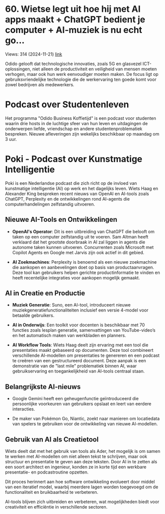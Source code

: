 # 60. Wietse legt uit hoe hij met AI apps maakt + ChatGPT bedient je computer + AI-muziek is nu echt go...
Views: 314 (2024-11-21) [link](https://www.youtube.com/watch?v=TL0rRk-3dqU)


 Odido gelooft dat technologische innovaties, zoals 5G en glasvezel ICT-oplossingen, niet alleen de productiviteit en veiligheid van mensen moeten verhogen, maar ook hun werk eenvoudiger moeten maken. De focus ligt op gebruiksvriendelijke technologie die de werkervaring ten goede komt voor zowel bedrijven als medewerkers.

# Podcast over Studentenleven

Het programma "Odido Business Koffietijd" is een podcast voor studenten waarin drie hosts in de luchtige sfeer van hun leven en uitdagingen de onderwerpen liefde, vriendschap en andere studentenproblematiek bespreken. Nieuwe afleveringen zijn wekelijks beschikbaar op maandag om 3 uur.

# Poki - Podcast over Kunstmatige Intelligentie

Poki is een Nederlandse podcast die zich richt op de invloed van kunstmatige intelligentie (AI) op werk en het dagelijks leven. Wiets Haag en Alexander King bespreken recent nieuws van OpenAI en AI-tools zoals ChatGPT, Perplexity en de ontwikkelingen rond AI-agents die computerhandelingen zelfstandig uitvoeren.

## Nieuwe AI-Tools en Ontwikkelingen

- **OpenAI's Operator**: Dit is een uitbreiding van ChatGPT die belooft om taken op een computer zelfstandig uit te voeren. Sam Altman heeft verklaard dat het grootste doorbraak in AI zal liggen in agents die autonome taken kunnen uitvoeren. Concurrenten zoals Microsoft met Copilot Agents en Google met Jarvis zijn ook actief in dit gebied.

- **AI Zoekmachines**: Perplexity is benoemd als een nieuwe zoekmachine die aankopen en aanbevelingen doet op basis van productaanvragen. Deze tool kan gebruikers helpen gerichte productinformatie te vinden en heeft recentelijke integraties voor aankopen mogelijk gemaakt.

## AI in Creatie en Productie

- **Muziek Generatie**: Suno, een AI-tool, introduceert nieuwe muziekgeneratiefunctionaliteiten inclusief een versie 4-model voor betaalde gebruikers.

- **AI in Onderwijs**: Een toolkit voor docenten is beschikbaar met 70 functies zoals lesplan generatie, samenvattingen van YouTube-video’s en het automatisch maken van werkbladen en planners.

- **AI Workflow Tools**: Wiets Haag deelt zijn ervaring met een tool die presentaties maakt gebaseerd op documenten. Deze tool combineert verschillende AI-modellen om presentaties te genereren en een podcast te creëren van een gestructureerd document. Deze aanpak is een demonstratie van de "last mile" problematiek binnen AI, waar gebruikservaring en toegankelijkheid van AI-tools centraal staan.

## Belangrijkste AI-nieuws

- Google Gemini heeft een geheugenfunctie geïntroduceerd die persoonlijke voorkeuren van gebruikers opslaat en leert van eerdere interacties.

- De maker van Pokémon Go, Niantic, zoekt naar manieren om locatiedata van spelers te gebruiken voor de ontwikkeling van nieuwe AI-modellen.

## Gebruik van AI als Creatietool

Wiets deelt dat met het gebruik van tools als Ader, het mogelijk is om samen te werken met AI-modellen om niet alleen tekst te schrijven, maar ook structuur en presentatie te geven aan deze teksten. Door AI in te zetten als een soort architect en ingenieur, konden ze in korte tijd een werkbare presentatie- en podcastroutine opzetten. 

Dit proces herinnert aan hoe software ontwikkeling evolueert door middel van een iteratief model, waarbij meerdere lagen worden toegevoegd om de functionaliteit en bruikbaarheid te verbeteren. 

AI-tools blijven zich uitbreiden en verbeteren, wat mogelijkheden biedt voor creativiteit en efficiëntie in verschillende sectoren.